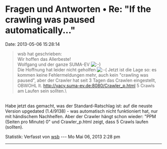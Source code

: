 Fragen und Antworten • Re: \"If the crawling was paused automatically\...\"
===========================================================================

Date: 2013-05-06 15:28:14

> <div>
>
> wsb hat geschrieben:\
> Wir hoffen das Allerbeste!\
> Wolfgang und der ganze SUMA-EV
> ![:-)](http://forum.yacy-websuche.de/images/smilies/icon_e_smile.gif "Smile")\
> Die Hoffnung hat leider nicht geholfen
> ![:-(](http://forum.yacy-websuche.de/images/smilies/icon_e_sad.gif "Sad")
> Jetzt ist die Lage so: es kommen keine Fehlermeldungen mehr, auch kein
> \"crawling was paused\", aber der Crawler hat seit 3 Tagen das Crawlen
> eingestellt, OBWOHL lt. <http://yacy.suma-ev.de:8080/Crawler_p.html> 5
> Crawls am Laufen sein sollten.\
>
> </div>

\
Habe jetzt das gemacht, was der Standard-Ratschlag ist: auf die neuste
Version upgedated (1.4/9138) - was automatisch nicht funktioniert hat,
nur mit händischem Nachhelfen. Aber der Crawler hängt schon wieder:
\"PPM (Seiten pro Minute) 0\" und Crawler\_p.html zeigt, dass 5 Crawls
laufen (sollten).

Statistik: Verfasst von
[wsb](http://forum.yacy-websuche.de/memberlist.php?mode=viewprofile&u=66)
--- Mo Mai 06, 2013 2:28 pm

------------------------------------------------------------------------
